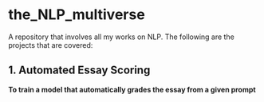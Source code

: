 # the_NLP_multiverse
A repository that involves all my works on NLP. The following are the projects that are covered:

## 1. Automated Essay Scoring
**To train a model that automatically grades the essay from a given prompt**

